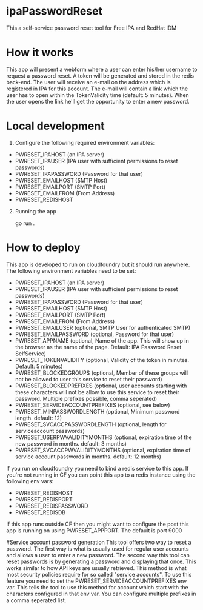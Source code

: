 # ipaPasswordReset
This a self-service password reset tool for Free IPA and RedHat IDM

# How it works
This app will present a webform where a user can enter his/her username to request a password reset. A token will be generated and stored in the redis back-end.
The user will receive an e-mail on the address which is registered in IPA for this account. The e-mail will contain a link which the user has to open within the TokenValidity time (default: 5 minutes).
When the user opens the link he'll get the opportunity to enter a new password.

# Local development

1. Configure the following required environment variables:

- PWRESET_IPAHOST (an IPA server)
- PWRESET_IPAUSER (IPA user with sufficient permissions to reset passwords)
- PWRESET_IPAPASSWORD (Password for that user)
- PWRESET_EMAILHOST (SMTP Host)
- PWRESET_EMAILPORT (SMTP Port)
- PWRESET_EMAILFROM (From Address)
- PWRESET_REDISHOST

2. Running the app

    go run .

#  How to deploy
This app is developed to run on cloudfoundry but it should run anywhere. The following environment variables need to be set:
- PWRESET_IPAHOST (an IPA server)
- PWRESET_IPAUSER (IPA user with sufficient permissions to reset passwords)
- PWRESET_IPAPASSWORD (Password for that user)
- PWRESET_EMAILHOST (SMTP Host)
- PWRESET_EMAILPORT (SMTP Port)
- PWRESET_EMAILFROM (From Address)
- PWRESET_EMAILUSER (optional, SMTP User for authenticated SMTP)
- PWRESET_EMAILPASSWORD (optional, Password for that user)
- PWRESET_APPNAME (optional, Name of the app. This will show up in the browser as the name of the page. Default: IPA Password Reset SelfService)
- PWRESET_TOKENVALIDITY (optional, Validity of the token in minutes. Default: 5 minutes)
- PWRESET_BLOCKEDGROUPS (optional, Member of these groups will not be allowed to user this service to reset their password)
- PWRESET_BLOCKEDPREFIXES (optional, user accounts starting with these characters will not be allow to use this service to reset their password. Multiple prefixes possible, comma seperated)
- PWRESET_SERVICEACCOUNTPREFIXES (optional, see below)
- PWRESET_MINPASSWORDLENGTH (optional, Minimum password length. default: 12)
- PWRESET_SVCACCPASSWORDLENGTH (optional, length for serviceaccount passwords)
- PWRESET_USERPWVALIDITYMONTHS (optional, expiration time of the new password in months. default: 3 months)
- PWRESET_SVCACCPWVALIDITYMONTHS (optional, expiration time of service account passwords in months. default: 12 months)

If you run on cloudfoundry you need to bind a redis service to this app. If you're not running in CF you can point this app to a redis instance using the following env vars:
- PWRESET_REDISHOST
- PWRESET_REDISPORT
- PWRESET_REDISPASSWORD
- PWRESET_REDISDB

If this app runs outside CF then you might want to configure the post this app is running on using PWRESET_APPPORT. The default is port 9000

#Service account password generation
This tool offers two way to reset a password. The first way is what is usually used for regular user accounts and allows a user to enter a new password.
The second way this tool can reset passwords is by generating a password and displaying that once. This works similar to how API keys are usually retrieved. 
This method is what most security policies require for so called "service accounts". To use this feature you need to set the PWRESET_SERVICEACCOUNTPREFIXES env var.
This tells the tool to use this method for account which start with the characters configured in that env var. You can configure multiple prefixes in a comma seperated list.
